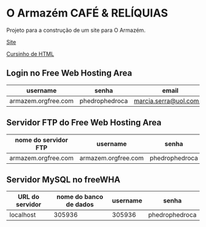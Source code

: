 O Armazém CAFÉ & RELÍQUIAS
==========================


Projeto para a construção de um site para O Armazém.

[Site](https://oarmazem.github.io/oarmazem)

[Cursinho de HTML](https://oarmazem.github.io/oarmazem/estudos)

## Login no Free Web Hosting Area
     
username            |     senha       |	email
--------------------|-----------------|------------------------
armazem.orgfree.com	| phedrophedroca  |	marcia.serra@uol.com.br

## Servidor FTP do Free Web Hosting Area

nome do servidor FTP  |	username          	|   senha
----------------------|---------------------|---------------
armazem.orgfree.com   | armazem.orgfree.com |	phedrophedroca


## Servidor MySQL no freeWHA

URL do servidor     |	nome do banco de dados	| username	| senha
--------------------|-------------------------|-----------|----------------
localhost           |	305936	                | 305936	  | phedrophedroca
